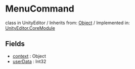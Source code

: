 # MenuCommand
class in UnityEditor
 / Inherits from: <a href="https://docs.unity3d.com/6000.2/Documentation/ScriptReference/Object.html">Object</a> / Implemented in: <a href="https://docs.unity3d.com/6000.2/Documentation/ScriptReference/UnityEditor.CoreModule.html">UnityEditor.CoreModule</a>

## Fields
- <a href="https://docs.unity3d.com/6000.2/Documentation/ScriptReference/MenuCommand-context.html">context</a> : Object
- <a href="https://docs.unity3d.com/6000.2/Documentation/ScriptReference/MenuCommand-userData.html">userData</a> : Int32
